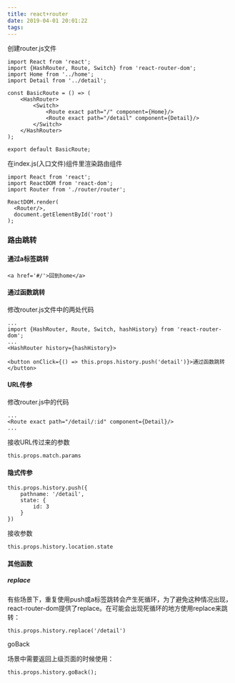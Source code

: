 ```yaml
---
title: react+router
date: 2019-04-01 20:01:22
tags:
---
```


创建router.js文件

```
import React from 'react';
import {HashRouter, Route, Switch} from 'react-router-dom';
import Home from '../home';
import Detail from '../detail';

const BasicRoute = () => (
    <HashRouter>
        <Switch>
            <Route exact path="/" component={Home}/>
            <Route exact path="/detail" component={Detail}/>
        </Switch>
    </HashRouter>
);

export default BasicRoute;
```

在index.js(入口文件)组件里渲染路由组件

```
import React from 'react';
import ReactDOM from 'react-dom';
import Router from './router/router';

ReactDOM.render(
  <Router/>,
  document.getElementById('root')
);
```

### 路由跳转

#### 通过a标签跳转

```
<a href='#/'>回到home</a>
```

#### 通过函数跳转

修改router.js文件中的两处代码

```
...
import {HashRouter, Route, Switch, hashHistory} from 'react-router-dom';
...
<HashRouter history={hashHistory}>
```

```
<button onClick={() => this.props.history.push('detail')}>通过函数跳转</button>
```

#### URL传参

修改router.js中的代码

```
...
<Route exact path="/detail/:id" component={Detail}/>
...
```

接收URL传过来的参数

```
this.props.match.params
```

#### 隐式传参

```
this.props.history.push({
	pathname: '/detail',
    state: {
    	id: 3
    }
})
```

接收参数

```
this.props.history.location.state

```

#### 其他函数

##### replace

有些场景下，重复使用push或a标签跳转会产生死循环，为了避免这种情况出现，react-router-dom提供了replace。在可能会出现死循环的地方使用replace来跳转：

```
this.props.history.replace('/detail')

```

goBack

场景中需要返回上级页面的时候使用：

```
this.props.history.goBack();

```

[参考文章]: https://www.jianshu.com/p/8954e9fb0c7e

